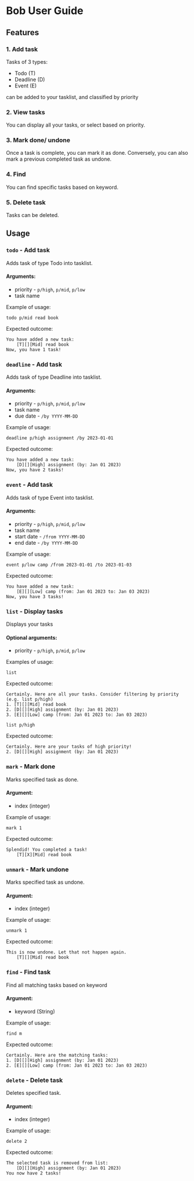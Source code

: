 # Bob User Guide

## Features 

### 1. Add task

Tasks of 3 types:
- Todo (T)
- Deadline (D)
- Event (E)

can be added to your tasklist, and classified by priority

### 2. View tasks

You can display all your tasks, or select based on priority.

### 3. Mark done/ undone

Once a task is complete, you can mark it as done.
Conversely, you can also mark a previous completed task as undone.

### 4. Find

You can find specific tasks based on keyword.

### 5. Delete task

Tasks can be deleted.



## Usage

### `todo` - Add task

Adds task of type Todo into tasklist.
#### Arguments:
- priority - `p/high`, `p/mid`, `p/low`
- task name

Example of usage: 

`todo p/mid read book`

Expected outcome:

```
You have added a new task: 
    [T][][Mid] read book
Now, you have 1 task!
```

### `deadline` - Add task

Adds task of type Deadline into tasklist.
#### Arguments:
- priority - `p/high`, `p/mid`, `p/low`
- task name
- due date - `/by YYYY-MM-DD`

Example of usage: 

`deadline p/high assignment /by 2023-01-01`

Expected outcome:

```
You have added a new task: 
    [D][][High] assignment (by: Jan 01 2023)
Now, you have 2 tasks!
```

### `event` - Add task

Adds task of type Event into tasklist.
#### Arguments:
- priority - `p/high`, `p/mid`, `p/low`
- task name
- start date - `/from YYYY-MM-DD`
- end date - `/by YYYY-MM-DD`

Example of usage: 

`event p/low camp /from 2023-01-01 /to 2023-01-03`

Expected outcome:

```
You have added a new task: 
    [E][][Low] camp (from: Jan 01 2023 to: Jan 03 2023)
Now, you have 3 tasks!
```

### `list` - Display tasks

Displays your tasks
#### Optional arguments:
- priority - `p/high`, `p/mid`, `p/low`

Examples of usage: 

`list`

Expected outcome:

```
Certainly. Here are all your tasks. Consider filtering by priority (e.g. list p/high)
1. [T][][Mid] read book
2. [D][][High] assignment (by: Jan 01 2023)
3. [E][][Low] camp (from: Jan 01 2023 to: Jan 03 2023)
```

`list p/high`

Expected outcome:

```
Certainly. Here are your tasks of high priority!
2. [D][][High] assignment (by: Jan 01 2023)
```

### `mark` - Mark done

Marks specified task as done.
#### Argument:
- index (integer)

Example of usage: 

`mark 1`

Expected outcome:

```
Splendid! You completed a task!
    [T][X][Mid] read book
```

### `unmark` - Mark undone

Marks specified task as undone.
#### Argument:
- index (integer)

Example of usage: 

`unmark 1`

Expected outcome:

```
This is now undone. Let that not happen again.
    [T][][Mid] read book
```

### `find` - Find task

Find all matching tasks based on keyword
#### Argument:
- keyword (String)

Example of usage: 

`find m`

Expected outcome:

```
Certainly. Here are the matching tasks: 
1. [D][][High] assignment (by: Jan 01 2023)
2. [E][][Low] camp (from: Jan 01 2023 to: Jan 03 2023)
```

### `delete` - Delete task

Deletes specified task.
#### Argument:
- index (integer)

Example of usage: 

`delete 2`

Expected outcome:

```
The selected task is removed from list: 
    [D][][High] assignment (by: Jan 01 2023)
You now have 2 tasks!
```
